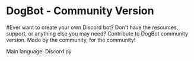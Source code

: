 # DogBot - Community Version


#Ever want to create your own Discord bot? Don't have the resources, support, or anything else you may need? Contribute to DogBot community version. Made by the community, for the community!

Main language: Discord.py
